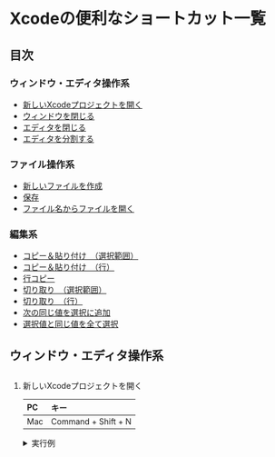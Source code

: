 # Xcodeの便利なショートカット一覧

## 目次
### ウィンドウ・エディタ操作系
- [新しいXcodeプロジェクトを開く](#newWindow)
- [ウィンドウを閉じる](#closeWindow)
- [エディタを閉じる](#closeEditor)
- [エディタを分割する](#divideEditor)

### ファイル操作系
- [新しいファイルを作成](#newFile)
- [保存](#save)
- [ファイル名からファイルを開く](#quickOpen)

### 編集系
- [コピー＆貼り付け　（選択範囲）](#copy_paste)
- [コピー＆貼り付け　（行）](#copy_paste_row)
- [行コピー](#copy_row)
- [切り取り　（選択範囲）](#cut)
- [切り取り　（行）](#cut_row)
- [次の同じ値を選択に追加](#multiSelect)
- [選択値と同じ値を全て選択](#allSelect)


## ウィンドウ・エディタ操作系

## <a id="newWindow"></a>
1. 新しいXcodeプロジェクトを開く

    |PC|キー|
    |---|---|
    |Mac|Command + Shift + N|

    <details><summary>実行例</summary><div>
      <img src="./img/newWindow.gif">
	  </div></details> 